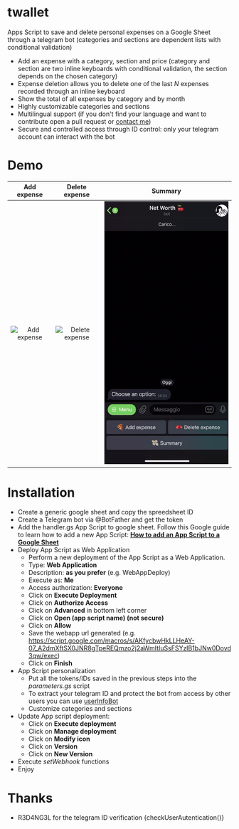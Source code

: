 # twallet
Apps Script to save and delete personal expenses on a Google Sheet through a telegram bot (categories and sections are dependent lists with conditional validation)

- Add an expense with a category, section and price (category and section are two inline keyboards with conditional validation, the section depends on the chosen category)
- Expense deletion allows you to delete one of the last *N* expenses recorded through an inline keyboard
- Show the total of all expenses by category and by month
- Highly customizable categories and sections
- Multilingual support (if you don't find your language and want to contribute open a pull request or [contact me](https://t.me/sickmz))
- Secure and controlled access through ID control: only your telegram account can interact with the bot

# Demo

| Add expense | Delete expense | Summary |
|:-----------------:|:-----------------:|:-----------------:|
| ![Add expense](demo/add.gif) | ![Delete expense](demo/delete.gif) | ![Summary](demo/summary.gif)
  
#  Installation
* Create a generic google sheet and copy the spreedsheet ID
* Create a Telegram bot via @BotFather and get the token
* Add the handler.gs App Script to google sheet. Follow this Google guide to learn how to add a new App Script: **[How to add an App Script to a Google Sheet](https://developers.google.com/apps-script/guides/sheets/functions)**
* Deploy App Script as Web Application
    - Perform a new deployment of the App Script as a Web Application.
    - Type: **Web Application**
    - Description: **as you prefer** (e.g. WebAppDeploy)
    - Execute as: **Me**
    - Access authorization: **Everyone**
    - Click on **Execute Deployment**
    - Click on **Authorize Access**
    - Click on **Advanced** in bottom left corner
    - Click on **Open (app script name) (not secure)**
    - Click on **Allow**
    - Save the webapp url generated (e.g. https://script.google.com/macros/s/AKfycbwHkLLHeAY-07_A2dmXftSX0JNR8gTpeREQmzo2j2aWmItIuSsFSYzlB1bJNw0Dovd3qw/exec)
    - Click on **Finish**
* App Script personalization
  - Put all the tokens/IDs saved in the previous steps into the _parameters.gs_ script
  - To extract your telegram ID and protect the bot from access by other users you can use [userInfoBot](https://t.me/@userinfobot)
  - Customize categories and sections
* Update App script deployment:
  - Click on **Execute deployment**
  - Click on **Manage deployment**
  - Click on **Modify icon**
  - Click on **Version**
  - Click on **New Version**
* Execute  *setWebhook* functions
* Enjoy

# Thanks
- R3D4NG3L for the telegram ID verification {checkUserAutentication()}
